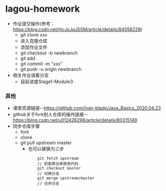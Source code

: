 # lagou-homework
+ 作业提交操作(参考：https://blog.csdn.net/HcJsJqJSSM/article/details/84558229)
    + git clone xxx
    + 进入克隆仓库
    + 添加作业文件
    + git checkout -b newbranch
    + git add .
    + git commit -m "xxx"
    + git push -u origin newbranch
+ 相关作业请看分支
    + 目前进度Stage1-Module3

### 其他
+ 课堂资源链接--https://github.com/Ivan-blade/Java_Basics_2020.04.23
+ github关于fork别人仓库的操作链接--https://blog.csdn.net/u012426298/article/details/80315149
+ 同步仓库步骤
    + fork
    + clone
    + git pull upstream master
        + 也可以替换为三步
            ```
                git fetch upstream
                // 抓取原仓库修改代码
                git checkout master
                // 切换分支
                git merge upstream/master
                // 合并分支
            ```